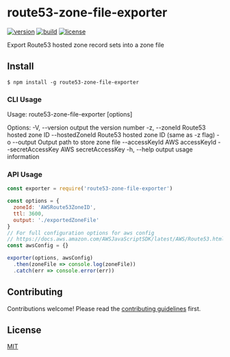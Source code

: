 # route53-zone-file-exporter

[![version](https://img.shields.io/npm/v/route53-zone-file-exporter.svg?style=flat-square)][version]
[![build](https://img.shields.io/travis/theworkflow/route53-zone-file-exporter/master.svg?style=flat-square)][build]
[![license](https://img.shields.io/badge/license-MIT-blue.svg?style=flat-square)][license]

Export Route53 hosted zone record sets into a zone file

## Install

`$ npm install -g route53-zone-file-exporter`

### CLI Usage

  Usage: route53-zone-file-exporter [options]

  Options:
    -V, --version                        output the version number
    -z, --zoneId <hosted-zone-id>        Route53 hosted zone ID
    --hostedZoneId <hosted-zone-id>      Route53 hosted zone ID (same as -z flag)
    -o --output <path>                   Output path to store zone file
    --accessKeyId <accessKeyId>          AWS accessKeyId
    --secretAccessKey <secretAccessKey>  AWS secretAccessKey
    -h, --help                           output usage information

### API Usage

```javascript
const exporter = require('route53-zone-file-exporter')

const options = {
  zoneId: 'AWSRoute53ZoneID',
  ttl: 3600,
  output: './exportedZoneFile'
}
// For full configuration options for aws config
// https://docs.aws.amazon.com/AWSJavaScriptSDK/latest/AWS/Route53.html#constructor-property
const awsConfig = {}

exporter(options, awsConfig)
  .then(zoneFile => console.log(zoneFile))
  .catch(err => console.error(err))
```

## Contributing

Contributions welcome! Please read the [contributing guidelines](CONTRIBUTING.md) first.

## License

[MIT](LICENSE)

[version]: https://www.npmjs.com/package/route53-zone-file-exporter
[build]: https://travis-ci.org/theworkflow/route53-zone-file-exporter
[license]: https://raw.githubusercontent.com/theworkflow/route53-zone-file-exporter/master/LICENSE
